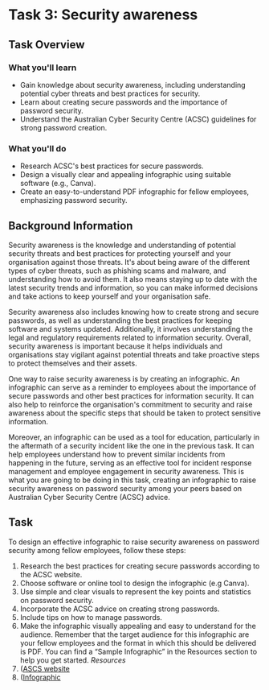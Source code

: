 # Task 3: Security awareness

## Task Overview
### What you'll learn
- Gain knowledge about security awareness, including understanding potential cyber threats and best practices for security.
- Learn about creating secure passwords and the importance of password security.
- Understand the Australian Cyber Security Centre (ACSC) guidelines for strong password creation.
### What you'll do
- Research ACSC's best practices for secure passwords.
- Design a visually clear and appealing infographic using suitable software (e.g., Canva).
- Create an easy-to-understand PDF infographic for fellow employees, emphasizing password security.

## Background Information
Security awareness is the knowledge and understanding of potential security threats and best practices for protecting yourself and your organisation against those threats. It's about being aware of the different types of cyber threats, such as phishing scams and malware, and understanding how to avoid them. It also means staying up to date with the latest security trends and information, so you can make informed decisions and take actions to keep yourself and your organisation safe.

Security awareness also includes knowing how to create strong and secure passwords, as well as understanding the best practices for keeping software and systems updated. Additionally, it involves understanding the legal and regulatory requirements related to information security. Overall, security awareness is important because it helps individuals and organisations stay vigilant against potential threats and take proactive steps to protect themselves and their assets.

One way to raise security awareness is by creating an infographic. An infographic can serve as a reminder to employees about the importance of secure passwords and other best practices for information security. It can also help to reinforce the organisation's commitment to security and raise awareness about the specific steps that should be taken to protect sensitive information.

Moreover, an infographic can be used as a tool for education, particularly in the aftermath of a security incident like the one in the previous task. It can help employees understand how to prevent similar incidents from happening in the future, serving as an effective tool for incident response management and employee engagement in security awareness. This is what you are going to be doing in this task, creating an infographic to raise security awareness on password security among your peers based on Australian Cyber Security Centre (ACSC) advice.

## Task
To design an effective infographic to raise security awareness on password security among fellow employees, follow these steps:

1. Research the best practices for creating secure passwords according to the ACSC website.
2. Choose software or online tool to design the infographic (e.g Canva).
3. Use simple and clear visuals to represent the key points and statistics on password security.
4. Incorporate the ACSC advice on creating strong passwords.
5. Include tips on how to manage passwords.
6. Make the infographic visually appealing and easy to understand for the audience.
Remember that the target audience for this infographic are your fellow employees and the format in which this should be delivered is PDF. You can find a “Sample Infographic” in the Resources section to help you get started.
*Resources*
1. ([ASCS website](https://www.cyber.gov.au/)
2. ([Infographic](https://comtact.co.uk/infographic-the-6-steps-to-a-successful-cyber-security-user-awareness-programme/)
